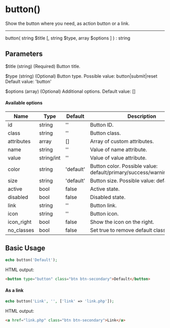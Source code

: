 # button()

Show the button where you need, as action button or a link.

---

button( string $title [, string $type, array $options ] ) : string

## Parameters

$title (string) (Required) Button title.

$type (string) (Optional) Button type. Possible value: button|submit|reset Default value: 'button'

$options (array) (Optional) Additional options. Default value: []

#### Available options

| Name       | Type       | Default   | Description                                                              |
|------------|------------|-----------|--------------------------------------------------------------------------|
| id         | string     | ''        | Button ID.                                                               |
| class      | string     | ''        | Button class.                                                            |
| attributes | array      | []        | Array of custom attributes.                                              |
| name       | string     | ''        | Value of name attribute.                                                 |
| value      | string/int | ''        | Value of value attribute.                                                |
| color      | string     | 'default' | Button color. Possible value: default/primary/success/warning/error/info |
| size       | string     | 'default' | Button size. Possible value: default/sm/lg                               |
| active     | bool       | false     | Active state.                                                            |
| disabled   | bool       | false     | Disabled state.                                                          |
| link       | string     | ''        | Button link.                                                             |
| icon       | string     | ''        | Button icon.                                                             |
| icon_right | bool       | false     | Show the icon on the right.                                              |
| no_classes | bool       | false     | Set true to remove default classes.                                      |

## Basic Usage

```php
echo button('Default');
```

HTML output:

```html
<button type="button" class="btn btn-secondary">Default</button>
```

#### As a link

```php
echo button('Link', '', ['link' => 'link.php']);
```

HTML output:

```html
<a href="link.php" class="btn btn-secondary">Link</a>
```
